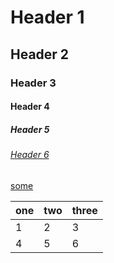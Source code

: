 # Header 1
## Header 2
### Header 3
#### Header 4
##### Header 5
###### [Header 6](#header6)



[some](/link)

| one | two | three |
| --- | --- | ----- |
|   1 |   2 |     3 |
|   4 |   5 |     6 |
